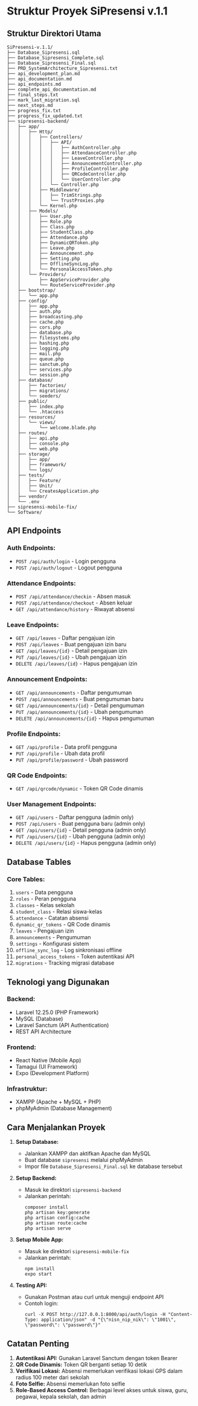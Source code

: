 # Struktur Proyek SiPresensi v.1.1

## Struktur Direktori Utama
```
SiPresensi-v.1.1/
├── Database_Sipresensi.sql
├── Database_Sipresensi_Complete.sql
├── Database_Sipresensi_Final.sql
├── PRD_SystemArchitecture_Sipresensi.txt
├── api_development_plan.md
├── api_documentation.md
├── api_endpoints.md
├── complete_api_documentation.md
├── final_steps.txt
├── mark_last_migration.sql
├── next_steps.md
├── progress_fix.txt
├── progress_fix_updated.txt
├── sipresensi-backend/
│   ├── app/
│   │   ├── Http/
│   │   │   ├── Controllers/
│   │   │   │   ├── API/
│   │   │   │   │   ├── AuthController.php
│   │   │   │   │   ├── AttendanceController.php
│   │   │   │   │   ├── LeaveController.php
│   │   │   │   │   ├── AnnouncementController.php
│   │   │   │   │   ├── ProfileController.php
│   │   │   │   │   ├── QRCodeController.php
│   │   │   │   │   └── UserController.php
│   │   │   │   └── Controller.php
│   │   │   ├── Middleware/
│   │   │   │   ├── TrimStrings.php
│   │   │   │   └── TrustProxies.php
│   │   │   └── Kernel.php
│   │   ├── Models/
│   │   │   ├── User.php
│   │   │   ├── Role.php
│   │   │   ├── Class.php
│   │   │   ├── StudentClass.php
│   │   │   ├── Attendance.php
│   │   │   ├── DynamicQRToken.php
│   │   │   ├── Leave.php
│   │   │   ├── Announcement.php
│   │   │   ├── Setting.php
│   │   │   ├── OfflineSyncLog.php
│   │   │   └── PersonalAccessToken.php
│   │   └── Providers/
│   │       ├── AppServiceProvider.php
│   │       └── RouteServiceProvider.php
│   ├── bootstrap/
│   │   └── app.php
│   ├── config/
│   │   ├── app.php
│   │   ├── auth.php
│   │   ├── broadcasting.php
│   │   ├── cache.php
│   │   ├── cors.php
│   │   ├── database.php
│   │   ├── filesystems.php
│   │   ├── hashing.php
│   │   ├── logging.php
│   │   ├── mail.php
│   │   ├── queue.php
│   │   ├── sanctum.php
│   │   ├── services.php
│   │   └── session.php
│   ├── database/
│   │   ├── factories/
│   │   ├── migrations/
│   │   └── seeders/
│   ├── public/
│   │   ├── index.php
│   │   └── .htaccess
│   ├── resources/
│   │   └── views/
│   │       └── welcome.blade.php
│   ├── routes/
│   │   ├── api.php
│   │   ├── console.php
│   │   └── web.php
│   ├── storage/
│   │   ├── app/
│   │   ├── framework/
│   │   └── logs/
│   ├── tests/
│   │   ├── Feature/
│   │   ├── Unit/
│   │   └── CreatesApplication.php
│   ├── vendor/
│   └── .env
├── sipresensi-mobile-fix/
└── Software/
```

## API Endpoints

### Auth Endpoints:
- `POST /api/auth/login` - Login pengguna
- `POST /api/auth/logout` - Logout pengguna

### Attendance Endpoints:
- `POST /api/attendance/checkin` - Absen masuk
- `POST /api/attendance/checkout` - Absen keluar
- `GET /api/attendance/history` - Riwayat absensi

### Leave Endpoints:
- `GET /api/leaves` - Daftar pengajuan izin
- `POST /api/leaves` - Buat pengajuan izin baru
- `GET /api/leaves/{id}` - Detail pengajuan izin
- `PUT /api/leaves/{id}` - Ubah pengajuan izin
- `DELETE /api/leaves/{id}` - Hapus pengajuan izin

### Announcement Endpoints:
- `GET /api/announcements` - Daftar pengumuman
- `POST /api/announcements` - Buat pengumuman baru
- `GET /api/announcements/{id}` - Detail pengumuman
- `PUT /api/announcements/{id}` - Ubah pengumuman
- `DELETE /api/announcements/{id}` - Hapus pengumuman

### Profile Endpoints:
- `GET /api/profile` - Data profil pengguna
- `PUT /api/profile` - Ubah data profil
- `PUT /api/profile/password` - Ubah password

### QR Code Endpoints:
- `GET /api/qrcode/dynamic` - Token QR Code dinamis

### User Management Endpoints:
- `GET /api/users` - Daftar pengguna (admin only)
- `POST /api/users` - Buat pengguna baru (admin only)
- `GET /api/users/{id}` - Detail pengguna (admin only)
- `PUT /api/users/{id}` - Ubah pengguna (admin only)
- `DELETE /api/users/{id}` - Hapus pengguna (admin only)

## Database Tables

### Core Tables:
1. `users` - Data pengguna
2. `roles` - Peran pengguna
3. `classes` - Kelas sekolah
4. `student_class` - Relasi siswa-kelas
5. `attendance` - Catatan absensi
6. `dynamic_qr_tokens` - QR Code dinamis
7. `leaves` - Pengajuan izin
8. `announcements` - Pengumuman
9. `settings` - Konfigurasi sistem
10. `offline_sync_log` - Log sinkronisasi offline
11. `personal_access_tokens` - Token autentikasi API
12. `migrations` - Tracking migrasi database

## Teknologi yang Digunakan

### Backend:
- Laravel 12.25.0 (PHP Framework)
- MySQL (Database)
- Laravel Sanctum (API Authentication)
- REST API Architecture

### Frontend:
- React Native (Mobile App)
- Tamagui (UI Framework)
- Expo (Development Platform)

### Infrastruktur:
- XAMPP (Apache + MySQL + PHP)
- phpMyAdmin (Database Management)

## Cara Menjalankan Proyek

1. **Setup Database:**
   - Jalankan XAMPP dan aktifkan Apache dan MySQL
   - Buat database `sipresensi` melalui phpMyAdmin
   - Impor file `Database_Sipresensi_Final.sql` ke database tersebut

2. **Setup Backend:**
   - Masuk ke direktori `sipresensi-backend`
   - Jalankan perintah:
     ```
     composer install
     php artisan key:generate
     php artisan config:cache
     php artisan route:cache
     php artisan serve
     ```

3. **Setup Mobile App:**
   - Masuk ke direktori `sipresensi-mobile-fix`
   - Jalankan perintah:
     ```
     npm install
     expo start
     ```

4. **Testing API:**
   - Gunakan Postman atau curl untuk menguji endpoint API
   - Contoh login:
     ```
     curl -X POST http://127.0.0.1:8000/api/auth/login -H "Content-Type: application/json" -d "{\"nisn_nip_nik\": \"1001\", \"password\": \"password\"}"
     ```

## Catatan Penting

1. **Autentikasi API:** Gunakan Laravel Sanctum dengan token Bearer
2. **QR Code Dinamis:** Token QR berganti setiap 10 detik
3. **Verifikasi Lokasi:** Absensi memerlukan verifikasi lokasi GPS dalam radius 100 meter dari sekolah
4. **Foto Selfie:** Absensi memerlukan foto selfie
5. **Role-Based Access Control:** Berbagai level akses untuk siswa, guru, pegawai, kepala sekolah, dan admin